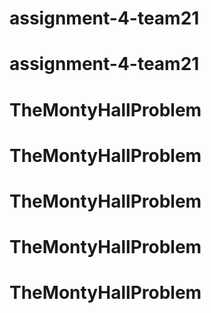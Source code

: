 # assignment-4-team21
# assignment-4-team21
# TheMontyHallProblem
# TheMontyHallProblem
# TheMontyHallProblem
# TheMontyHallProblem
# TheMontyHallProblem
